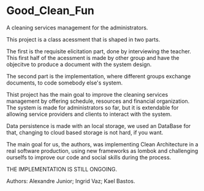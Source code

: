 # Good_Clean_Fun
A cleaning services management for the administrators.


This project is a class acessment that is shaped in two parts. 

The first is the requisite elicitation part, done by interviewing the teacher.
This first half of the acessment is made by other group and have the objecitve to produce a document with the system design.

The second part is the implementation, where different groups exchange documents, to code somebody else's system.


Thist project has the main goal to improve the cleaning services management by offering schedule, resources and financial organization.
The system is made for administrators so far, but it is extendable for allowing service providers and clients to interact with the system.

Data persistence is made with an local storage, we used an DataBase for that, changing to cloud based storage is not hard, if you want.


The main goal for us, the authors, was implementing Clean Architecture in a real software production, using new frameworks as lombok 
and challenging ourselfs to improve our code and social skills during the process.




THE IMPLEMENTATION IS STILL ONGOING.



Authors:
	Alexandre Junior;
	Ingrid Vaz;
	Kael Bastos.
